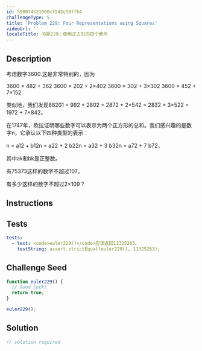 ```yaml
---
id: 5900f4521000cf542c50ff64
challengeType: 5
title: 'Problem 229: Four Representations using Squares'
videoUrl: ''
localeTitle: 问题229：使用正方形的四个表示
---
```


## Description
<section id="description">考虑数字3600.这是非常特别的，因为<p> 3600 = 482 + 362 3600 = 202 + 2×402 3600 = 302 + 3×302 3600 = 452 + 7×152 </p><p>类似地，我们发现88201 = 992 + 2802 = 2872 + 2×542 = 2832 + 3×522 = 1972 + 7×842。 </p><p>在1747年，欧拉证明哪些数字可以表示为两个正方形的总和。我们感兴趣的是数字n，它承认以下四种类型的表示： </p><p> n = a12 + b12n = a22 + 2 b22n = a32 + 3 b32n = a72 + 7 b72， </p><p>其中ak和bk是正整数。 </p><p>有75373这样的数字不超过107。 </p><p>有多少这样的数字不超过2×109？ </p></section>

## Instructions
<section id="instructions">
</section>

## Tests
<section id='tests'>

```yml
tests:
  - text: <code>euler229()</code>应该返回11325263。
    testString: assert.strictEqual(euler229(), 11325263);

```

</section>

## Challenge Seed
<section id='challengeSeed'>

<div id='js-seed'>

```js
function euler229() {
  // Good luck!
  return true;
}

euler229();

```

</div>



</section>

## Solution
<section id='solution'>

```js
// solution required
```
</section>
